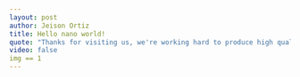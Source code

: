 ```yaml
---
layout: post
author: Jeison Ortiz
title: Hello nano world!
quote: "Thanks for visiting us, we're working hard to produce high quality content for you."
video: false
img == 1
---
```

